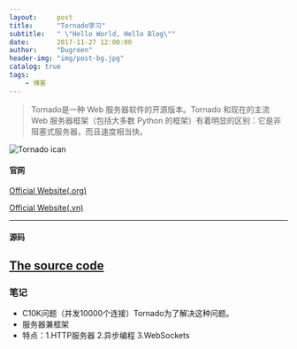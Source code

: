 ```yaml
---
layout:     post
title:      "Tornado学习"
subtitle:   " \"Hello World, Hello Blog\""
date:       2017-11-27 12:00:00
author:     "Dugreen"
header-img: "img/post-bg.jpg"
catalog: true
tags:
    - 博客
---
```


> Tornado是一种 Web 服务器软件的开源版本。Tornado 和现在的主流 Web 服务器框架（包括大多数 Python 的框架）有着明显的区别：它是非阻塞式服务器，而且速度相当快。


![Tornado ican](http://www.tornadoweb.org/en/stable/_images/tornado.png)


#### 官网

[Official Website(.org)](http://www.tornadoweb.org/en/stable/#)

[Official Website(.vn)](http://www.tornadoweb.cn/)

---
#### 源码
[The source code](https://github.com/tornadoweb/tornado)
---

### 笔记
- C10K问题（并发10000个连接）Tornado为了解决这种问题。
- 服务器兼框架
- 特点：1.HTTP服务器 2.异步编程 3.WebSockets
